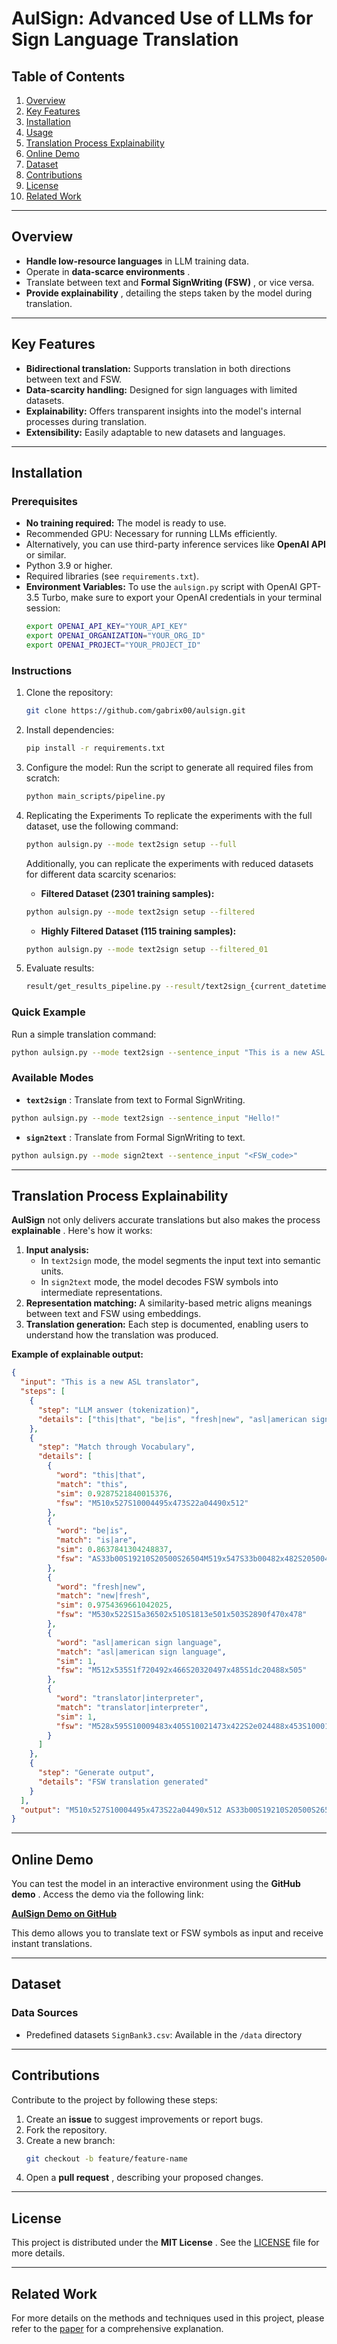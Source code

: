 # **AulSign: Advanced Use of LLMs for Sign Language Translation**

## **Table of Contents**

1. [Overview](https://github.com/gabrix00/AulSign/blob/main/AULSIGN.md#overview)
2. [Key Features](https://github.com/gabrix00/AulSign/blob/main/AULSIGN.md#key-features)
3. [Installation](https://github.com/gabrix00/AulSign/blob/main/AULSIGN.md#installation)
4. [Usage](https://github.com/gabrix00/AulSign/blob/main/AULSIGN.md#usage)
5. [Translation Process Explainability](https://github.com/gabrix00/AulSign/blob/main/AULSIGN.md#translation)
6. [Online Demo](https://github.com/gabrix00/AulSign/blob/main/AULSIGN.md#online-demo)
7. [Dataset](https://github.com/gabrix00/AulSign/blob/main/AULSIGN.md#dataset)
8. [Contributions](https://github.com/gabrix00/AulSign/blob/main/AULSIGN.md#contributions)
9. [License](https://github.com/gabrix00/AulSign/blob/main/AULSIGN.md#license)
10. [Related Work](https://github.com/gabrix00/AulSign/blob/main/AULSIGN.md#related-work)

---

## **Overview**

* **Handle low-resource languages** in LLM training data.
* Operate in  **data-scarce environments** .
* Translate between text and  **Formal SignWriting (FSW)** , or vice versa.
* **Provide explainability** , detailing the steps taken by the model during translation.

---

## **Key Features**

* **Bidirectional translation:** Supports translation in both directions between text and FSW.
* **Data-scarcity handling:** Designed for sign languages with limited datasets.
* **Explainability:** Offers transparent insights into the model's internal processes during translation.
* **Extensibility:** Easily adaptable to new datasets and languages.

---

## **Installation**

### **Prerequisites**

* **No training required:** The model is ready to use.
* Recommended GPU: Necessary for running LLMs efficiently.
* Alternatively, you can use third-party inference services like **OpenAI API** or similar.
* Python 3.9 or higher.
* Required libraries (see `requirements.txt`).
* **Environment Variables:**
  To use the `aulsign.py` script with OpenAI GPT-3.5 Turbo, make sure to export your OpenAI credentials in your terminal session:
  ```bash
  export OPENAI_API_KEY="YOUR_API_KEY"
  export OPENAI_ORGANIZATION="YOUR_ORG_ID"
  export OPENAI_PROJECT="YOUR_PROJECT_ID"
  ```

### **Instructions**

1. Clone the repository:

   ```bash
   git clone https://github.com/gabrix00/aulsign.git
   ```
2. Install dependencies:

   ```bash
   pip install -r requirements.txt
   ```
3. Configure the model:
   Run the script to generate all required files from scratch:

   ```bash
   python main_scripts/pipeline.py
   ```
4. Replicating the Experiments
   To replicate the experiments with the full dataset, use the following command:

   ```bash
   python aulsign.py --mode text2sign setup --full
   ```

   Additionally, you can replicate the experiments with reduced datasets for different data scarcity scenarios:

   * **Filtered Dataset (2301 training samples):**

   ```bash
   python aulsign.py --mode text2sign setup --filtered
   ```

   * **Highly Filtered Dataset (115 training samples):**

   ```bash
   python aulsign.py --mode text2sign setup --filtered_01
   ```
5. Evaluate results:

   ```bash
   result/get_results_pipeline.py --result/text2sign_{current_datetime}/result_{current_date_time}.csv
   ```

### **Quick Example**

Run a simple translation command:

```bash
python aulsign.py --mode text2sign --sentence_input "This is a new ASL translator" 
```

### **Available Modes**

* **`text2sign`** : Translate from text to Formal SignWriting.

```bash
python aulsign.py --mode text2sign --sentence_input "Hello!"
```

* **`sign2text`** : Translate from Formal SignWriting to text.

```bash
python aulsign.py --mode sign2text --sentence_input "<FSW_code>"
```

---

## **Translation Process Explainability**

**AulSign** not only delivers accurate translations but also makes the process  **explainable** . Here's how it works:

1. **Input analysis:**
   * In `text2sign` mode, the model segments the input text into semantic units.
   * In `sign2text` mode, the model decodes FSW symbols into intermediate representations.
2. **Representation matching:** A similarity-based metric aligns meanings between text and FSW using embeddings.
3. **Translation generation:** Each step is documented, enabling users to understand how the translation was produced.

**Example of explainable output:**

```json
{
  "input": "This is a new ASL translator",
  "steps": [
    {
      "step": "LLM answer (tokenization)",
      "details": ["this|that", "be|is", "fresh|new", "asl|american sign language", "translator|interpreter"]
    },
    {
      "step": "Match through Vocabulary",
      "details": [
        {
          "word": "this|that", 
          "match": "this", 
          "sim": 0.9287521840015376, 
          "fsw": "M510x527S10004495x473S22a04490x512"
        },
        {
          "word": "be|is", 
          "match": "is|are", 
          "sim": 0.8637841304248837, 
          "fsw": "AS33b00S19210S20500S26504M519x547S33b00482x482S20500466x512S26504464x532S19210498x511"
        },
        {
          "word": "fresh|new", 
          "match": "new|fresh", 
          "sim": 0.9754369661042025, 
          "fsw": "M530x522S15a36502x510S1813e501x503S2890f470x478"
        },
        {
          "word": "asl|american sign language", 
          "match": "asl|american sign language", 
          "sim": 1, 
          "fsw": "M512x535S1f720492x466S20320497x485S1dc20488x505"
        },
        {
          "word": "translator|interpreter", 
          "match": "translator|interpreter", 
          "sim": 1, 
          "fsw": "M528x595S10009483x405S10021473x422S2e024488x453S10001491x488S10029493x504S15a48477x548S15a40515x548S22a14476x580S22a04515x580"
        }
      ]
    },
    {
      "step": "Generate output",
      "details": "FSW translation generated"
    }
  ],
  "output": "M510x527S10004495x473S22a04490x512 AS33b00S19210S20500S26504M519x547S33b00482x482S20500466x512S26504464x532S19210498x511 M530x522S15a36502x510S1813e501x503S2890f470x478 M512x535S1f720492x466S20320497x485S1dc20488x505 M528x595S10009483x405S10021473x422S2e024488x453S10001491x488S10029493x504S15a48477x548S15a40515x548S22a14476x580S22a04515x580"
}

```

---

## **Online Demo**

You can test the model in an interactive environment using the  **GitHub demo** . Access the demo via the following link:

[**AulSign Demo on GitHub**](https://huggingface.co/spaces/Gabry00/AulSign)

This demo allows you to translate text or FSW symbols as input and receive instant translations.

---

## **Dataset**

### **Data Sources**

* Predefined datasets `SignBank3.csv`: Available in the `/data` directory

---

## **Contributions**

Contribute to the project by following these steps:

1. Create an **issue** to suggest improvements or report bugs.
2. Fork the repository.
3. Create a new branch:
   ```bash
   git checkout -b feature/feature-name
   ```
4. Open a  **pull request** , describing your proposed changes.

---

## **License**

This project is distributed under the  **MIT License** . See the [LICENSE](https://github.com/gabrix00/AulSign/blob/main/LICENSE.txt) file for more details.

---

## **Related Work**

For more details on the methods and techniques used in this project, please refer to the [paper](https://example.com) for a comprehensive explanation.
